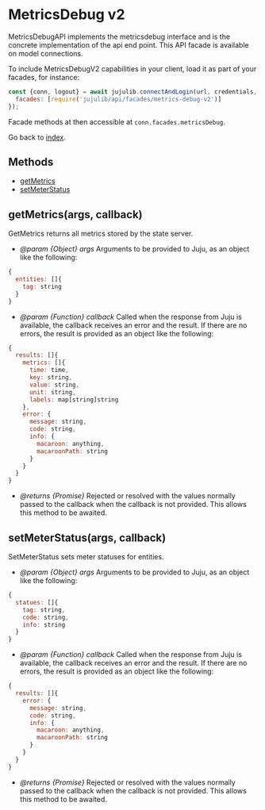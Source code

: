 <!---
NOTE: this file has been generated by the doc command in js-libjuju
on Fri 2018/11/16 13:11:58 UTC. Do not manually edit this file.
--->
# MetricsDebug v2

MetricsDebugAPI implements the metricsdebug interface and is the concrete
  implementation of the api end point.
This API facade is available on model connections.

To include MetricsDebugV2 capabilities in your client, load it as
part of your facades, for instance:
```javascript
const {conn, logout} = await jujulib.connectAndLogin(url, credentials, {
  facades: [require('jujulib/api/facades/metrics-debug-v2')]
});
```
Facade methods at then accessible at `conn.facades.metricsDebug`.

Go back to [index](index.md).

## Methods
- [getMetrics](#getMetricsargs-callback)
- [setMeterStatus](#setMeterStatusargs-callback)

## getMetrics(args, callback)
GetMetrics returns all metrics stored by the state server.

- *@param {Object} args* Arguments to be provided to Juju, as an object like
  the following:
```javascript
{
  entities: []{
    tag: string
  }
}
```
- *@param {Function} callback* Called when the response from Juju is available,
  the callback receives an error and the result. If there are no errors, the
  result is provided as an object like the following:
```javascript
{
  results: []{
    metrics: []{
      time: time,
      key: string,
      value: string,
      unit: string,
      labels: map[string]string
    },
    error: {
      message: string,
      code: string,
      info: {
        macaroon: anything,
        macaroonPath: string
      }
    }
  }
}
```
- *@returns {Promise}* Rejected or resolved with the values normally passed to
  the callback when the callback is not provided.
  This allows this method to be awaited.

## setMeterStatus(args, callback)
SetMeterStatus sets meter statuses for entities.

- *@param {Object} args* Arguments to be provided to Juju, as an object like
  the following:
```javascript
{
  statues: []{
    tag: string,
    code: string,
    info: string
  }
}
```
- *@param {Function} callback* Called when the response from Juju is available,
  the callback receives an error and the result. If there are no errors, the
  result is provided as an object like the following:
```javascript
{
  results: []{
    error: {
      message: string,
      code: string,
      info: {
        macaroon: anything,
        macaroonPath: string
      }
    }
  }
}
```
- *@returns {Promise}* Rejected or resolved with the values normally passed to
  the callback when the callback is not provided.
  This allows this method to be awaited.